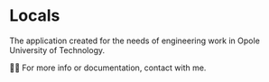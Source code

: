 # Locals
The application created for the needs of engineering work in Opole University of Technology.

👨‍💻 For more info or documentation, contact with me.
